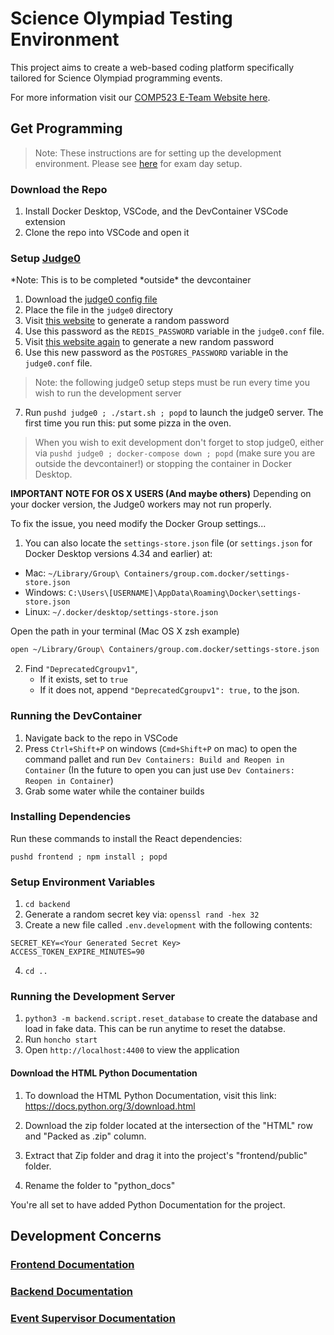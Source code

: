 # Science Olympiad Testing Environment

This project aims to create a web-based coding platform specifically tailored for Science Olympiad programming events.

For more information visit our [COMP523 E-Team Website here](https://tarheels.live/eteam/).

## Get Programming

> Note: These instructions are for setting up the development environment. Please see [here](/docs/deploy.md) for exam day setup.

### Download the Repo

1. Install Docker Desktop, VSCode, and the DevContainer VSCode extension
2. Clone the repo into VSCode and open it

### Setup [Judge0](https://github.com/judge0/judge0)

*Note: This is to be completed *outside\* the devcontainer

1. Download the [judge0 config file](https://github.com/judge0/judge0/blob/ffd7a48cc6da86d6ac155ef10dbd67d02736070b/judge0.conf)
2. Place the file in the `judge0` directory
3. Visit [this website](https://www.random.org/passwords/?num=1&len=32&format=plain&rnd=new) to generate a random password
4. Use this password as the `REDIS_PASSWORD` variable in the `judge0.conf` file.
5. Visit [this website again](https://www.random.org/passwords/?num=1&len=32&format=plain&rnd=new) to generate a new random password
6. Use this new password as the `POSTGRES_PASSWORD` variable in the `judge0.conf` file.

> Note: the following judge0 setup steps must be run every time you wish to run the development server

7. Run `pushd judge0 ; ./start.sh ; popd` to launch the judge0 server. The first time you run this: put some pizza in the oven.

> When you wish to exit development don't forget to stop judge0, either via `pushd judge0 ; docker-compose down ; popd` (make sure you are outside the devcontainer!) or stopping the container in Docker Desktop.

**IMPORTANT NOTE FOR OS X USERS (And maybe others)**
Depending on your docker version, the Judge0 workers may not run properly.

To fix the issue, you need modify the Docker Group settings...

1. You can also locate the `settings-store.json` file (or `settings.json` for Docker Desktop versions 4.34 and earlier) at:

- Mac: `~/Library/Group\ Containers/group.com.docker/settings-store.json`
- Windows: `C:\Users\[USERNAME]\AppData\Roaming\Docker\settings-store.json`
- Linux: `~/.docker/desktop/settings-store.json`

Open the path in your terminal (Mac OS X zsh example)

```zsh
open ~/Library/Group\ Containers/group.com.docker/settings-store.json
```

2. Find `"DeprecatedCgroupv1"`,
   - If it exists, set to `true`
   - If it does not, append `"DeprecatedCgroupv1": true,` to the json.

### Running the DevContainer

1. Navigate back to the repo in VSCode
2. Press `Ctrl+Shift+P` on windows (`Cmd+Shift+P` on mac) to open the command pallet and run `Dev Containers: Build and Reopen in Container` (In the future to open you can just use `Dev Containers: Reopen in Container`)
3. Grab some water while the container builds

### Installing Dependencies

Run these commands to install the React dependencies:

`pushd frontend ; npm install ; popd`

### Setup Environment Variables

1. `cd backend`
2. Generate a random secret key via: `openssl rand -hex 32`
3. Create a new file called `.env.development` with the following contents:

```
SECRET_KEY=<Your Generated Secret Key>
ACCESS_TOKEN_EXPIRE_MINUTES=90
```

4. `cd ..`

### Running the Development Server

1. `python3 -m backend.script.reset_database` to create the database and load in fake data. This can be run anytime to reset the databse.
2. Run `honcho start`
3. Open `http://localhost:4400` to view the application

#### Download the HTML Python Documentation

1. To download the HTML Python Documentation, visit this link:
   https://docs.python.org/3/download.html

2. Download the zip folder located at the intersection of the
   "HTML" row and "Packed as .zip" column.

3. Extract that Zip folder and drag it into the project's "frontend/public" folder.

4. Rename the folder to "python_docs"

You're all set to have added Python Documentation for the project.

## Development Concerns

### [Frontend Documentation](/docs/frontend.md)

### [Backend Documentation](/docs/backend.md)

### [Event Supervisor Documentation](/docs/event_supervisor.md)

